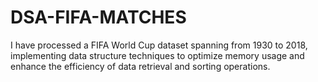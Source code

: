 # DSA-FIFA-MATCHES
I have processed a FIFA World Cup dataset spanning from 1930 to 2018, implementing data structure techniques to optimize memory usage and enhance the efficiency of data retrieval and sorting operations.

